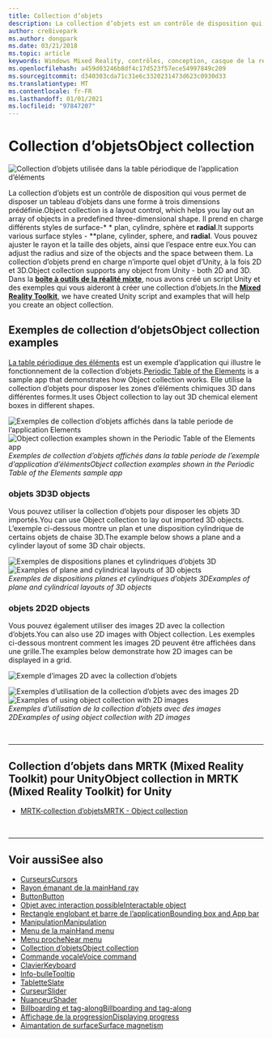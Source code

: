 ```yaml
---
title: Collection d’objets
description: La collection d’objets est un contrôle de disposition qui vous permet de disposer un tableau d’objets dans une forme à trois dimensions prédéfinie.
author: cre8ivepark
ms.author: dongpark
ms.date: 03/21/2018
ms.topic: article
keywords: Windows Mixed Reality, contrôles, conception, casque de la réalité mixte, casque Windows Mixed realisation, casque de réalité virtuelle, HoloLens, collection d’objets, 2D, 3D, MRTK, kit de pratiques de réalité mixte
ms.openlocfilehash: a459d03246b8df4c17d523f57ece54997849c209
ms.sourcegitcommit: d340303cda71c31e6c3320231473d623c0930d33
ms.translationtype: MT
ms.contentlocale: fr-FR
ms.lasthandoff: 01/01/2021
ms.locfileid: "97847207"
---
```

# <a name="object-collection"></a><span data-ttu-id="b7605-104">Collection d’objets</span><span class="sxs-lookup"><span data-stu-id="b7605-104">Object collection</span></span>

![Collection d’objets utilisée dans la table périodique de l’application d’éléments](images/UX_Hero_ObjectCollection.jpg)<br>

<span data-ttu-id="b7605-106">La collection d’objets est un contrôle de disposition qui vous permet de disposer un tableau d’objets dans une forme à trois dimensions prédéfinie.</span><span class="sxs-lookup"><span data-stu-id="b7605-106">Object collection is a layout control, which helps you lay out an array of objects in a predefined three-dimensional shape.</span></span> <span data-ttu-id="b7605-107">Il prend en charge différents styles de surface-\* \* plan, cylindre, sphère et **radial**.</span><span class="sxs-lookup"><span data-stu-id="b7605-107">It supports various surface styles - \*\*plane, cylinder, sphere, and **radial**.</span></span> <span data-ttu-id="b7605-108">Vous pouvez ajuster le rayon et la taille des objets, ainsi que l’espace entre eux.</span><span class="sxs-lookup"><span data-stu-id="b7605-108">You can adjust the radius and size of the objects and the space between them.</span></span> <span data-ttu-id="b7605-109">La collection d’objets prend en charge n’importe quel objet d’Unity, à la fois 2D et 3D.</span><span class="sxs-lookup"><span data-stu-id="b7605-109">Object collection supports any object from Unity - both 2D and 3D.</span></span> <span data-ttu-id="b7605-110">Dans la **[boîte à outils de la réalité mixte](https://microsoft.github.io/MixedRealityToolkit-Unity/Documentation/README_ObjectCollection.html)**, nous avons créé un script Unity et des exemples qui vous aideront à créer une collection d’objets.</span><span class="sxs-lookup"><span data-stu-id="b7605-110">In the **[Mixed Reality Toolkit](https://microsoft.github.io/MixedRealityToolkit-Unity/Documentation/README_ObjectCollection.html)**, we have created Unity script and examples that will help you create an object collection.</span></span>

## <a name="object-collection-examples"></a><span data-ttu-id="b7605-111">Exemples de collection d’objets</span><span class="sxs-lookup"><span data-stu-id="b7605-111">Object collection examples</span></span>

<span data-ttu-id="b7605-112">[La table périodique des éléments](../develop/unity/periodic-table-of-the-elements.md) est un exemple d’application qui illustre le fonctionnement de la collection d’objets.</span><span class="sxs-lookup"><span data-stu-id="b7605-112">[Periodic Table of the Elements](../develop/unity/periodic-table-of-the-elements.md) is a sample app that demonstrates how Object collection works.</span></span> <span data-ttu-id="b7605-113">Elle utilise la collection d’objets pour disposer les zones d’éléments chimiques 3D dans différentes formes.</span><span class="sxs-lookup"><span data-stu-id="b7605-113">It uses Object collection to lay out 3D chemical element boxes in different shapes.</span></span>

<span data-ttu-id="b7605-114">![Exemples de collection d’objets affichés dans la table periode de l’application Elements](images/periodictable-collections-1000px.jpg)</span><span class="sxs-lookup"><span data-stu-id="b7605-114">![Object collection examples shown in the Periodic Table of the Elements app](images/periodictable-collections-1000px.jpg)</span></span><br>
<span data-ttu-id="b7605-115">*Exemples de collection d’objets affichés dans la table periode de l’exemple d’application d’éléments*</span><span class="sxs-lookup"><span data-stu-id="b7605-115">*Object collection examples shown in the Periodic Table of the Elements sample app*</span></span>

### <a name="3d-objects"></a><span data-ttu-id="b7605-116">objets 3D</span><span class="sxs-lookup"><span data-stu-id="b7605-116">3D objects</span></span>

<span data-ttu-id="b7605-117">Vous pouvez utiliser la collection d’objets pour disposer les objets 3D importés.</span><span class="sxs-lookup"><span data-stu-id="b7605-117">You can use Object collection to lay out imported 3D objects.</span></span> <span data-ttu-id="b7605-118">L’exemple ci-dessous montre un plan et une disposition cylindrique de certains objets de chaise 3D.</span><span class="sxs-lookup"><span data-stu-id="b7605-118">The example below shows a plane and a cylinder layout of some 3D chair objects.</span></span>

<span data-ttu-id="b7605-119">![Exemples de dispositions planes et cylindriques d’objets 3D](images/objectcollection-3dobjects-1000px.jpg)</span><span class="sxs-lookup"><span data-stu-id="b7605-119">![Examples of plane and cylindrical layouts of 3D objects](images/objectcollection-3dobjects-1000px.jpg)</span></span><br>
<span data-ttu-id="b7605-120">*Exemples de dispositions planes et cylindriques d’objets 3D*</span><span class="sxs-lookup"><span data-stu-id="b7605-120">*Examples of plane and cylindrical layouts of 3D objects*</span></span>

### <a name="2d-objects"></a><span data-ttu-id="b7605-121">objets 2D</span><span class="sxs-lookup"><span data-stu-id="b7605-121">2D objects</span></span>

<span data-ttu-id="b7605-122">Vous pouvez également utiliser des images 2D avec la collection d’objets.</span><span class="sxs-lookup"><span data-stu-id="b7605-122">You can also use 2D images with Object collection.</span></span> <span data-ttu-id="b7605-123">Les exemples ci-dessous montrent comment les images 2D peuvent être affichées dans une grille.</span><span class="sxs-lookup"><span data-stu-id="b7605-123">The examples below demonstrate how 2D images can be displayed in a grid.</span></span>

![Exemple d’images 2D avec la collection d’objets](images/940px-layout-3dobjects-3.jpg)

<span data-ttu-id="b7605-125">![Exemples d’utilisation de la collection d’objets avec des images 2D](images/940px-layout-2dimages.jpg)</span><span class="sxs-lookup"><span data-stu-id="b7605-125">![Examples of using object collection with 2D images](images/940px-layout-2dimages.jpg)</span></span><br>
<span data-ttu-id="b7605-126">*Exemples d’utilisation de la collection d’objets avec des images 2D*</span><span class="sxs-lookup"><span data-stu-id="b7605-126">*Examples of using object collection with 2D images*</span></span>

<br>

---

## <a name="object-collection-in-mrtk-mixed-reality-toolkit-for-unity"></a><span data-ttu-id="b7605-127">Collection d’objets dans MRTK (Mixed Reality Toolkit) pour Unity</span><span class="sxs-lookup"><span data-stu-id="b7605-127">Object collection in MRTK (Mixed Reality Toolkit) for Unity</span></span>

* [<span data-ttu-id="b7605-128">MRTK-collection d’objets</span><span class="sxs-lookup"><span data-stu-id="b7605-128">MRTK - Object collection</span></span>](https://microsoft.github.io/MixedRealityToolkit-Unity/Documentation/README_ObjectCollection.html)

<br>

---

## <a name="see-also"></a><span data-ttu-id="b7605-129">Voir aussi</span><span class="sxs-lookup"><span data-stu-id="b7605-129">See also</span></span>

* [<span data-ttu-id="b7605-130">Curseurs</span><span class="sxs-lookup"><span data-stu-id="b7605-130">Cursors</span></span>](cursors.md)
* [<span data-ttu-id="b7605-131">Rayon émanant de la main</span><span class="sxs-lookup"><span data-stu-id="b7605-131">Hand ray</span></span>](point-and-commit.md)
* [<span data-ttu-id="b7605-132">Button</span><span class="sxs-lookup"><span data-stu-id="b7605-132">Button</span></span>](button.md)
* [<span data-ttu-id="b7605-133">Objet avec interaction possible</span><span class="sxs-lookup"><span data-stu-id="b7605-133">Interactable object</span></span>](interactable-object.md)
* [<span data-ttu-id="b7605-134">Rectangle englobant et barre de l’application</span><span class="sxs-lookup"><span data-stu-id="b7605-134">Bounding box and App bar</span></span>](app-bar-and-bounding-box.md)
* [<span data-ttu-id="b7605-135">Manipulation</span><span class="sxs-lookup"><span data-stu-id="b7605-135">Manipulation</span></span>](direct-manipulation.md)
* [<span data-ttu-id="b7605-136">Menu de la main</span><span class="sxs-lookup"><span data-stu-id="b7605-136">Hand menu</span></span>](hand-menu.md)
* [<span data-ttu-id="b7605-137">Menu proche</span><span class="sxs-lookup"><span data-stu-id="b7605-137">Near menu</span></span>](near-menu.md)
* [<span data-ttu-id="b7605-138">Collection d’objets</span><span class="sxs-lookup"><span data-stu-id="b7605-138">Object collection</span></span>](object-collection.md)
* [<span data-ttu-id="b7605-139">Commande vocale</span><span class="sxs-lookup"><span data-stu-id="b7605-139">Voice command</span></span>](voice-input.md)
* [<span data-ttu-id="b7605-140">Clavier</span><span class="sxs-lookup"><span data-stu-id="b7605-140">Keyboard</span></span>](keyboard.md)
* [<span data-ttu-id="b7605-141">Info-bulle</span><span class="sxs-lookup"><span data-stu-id="b7605-141">Tooltip</span></span>](tooltip.md)
* [<span data-ttu-id="b7605-142">Tablette</span><span class="sxs-lookup"><span data-stu-id="b7605-142">Slate</span></span>](slate.md)
* [<span data-ttu-id="b7605-143">Curseur</span><span class="sxs-lookup"><span data-stu-id="b7605-143">Slider</span></span>](slider.md)
* [<span data-ttu-id="b7605-144">Nuanceur</span><span class="sxs-lookup"><span data-stu-id="b7605-144">Shader</span></span>](shader.md)
* [<span data-ttu-id="b7605-145">Billboarding et tag-along</span><span class="sxs-lookup"><span data-stu-id="b7605-145">Billboarding and tag-along</span></span>](billboarding-and-tag-along.md)
* [<span data-ttu-id="b7605-146">Affichage de la progression</span><span class="sxs-lookup"><span data-stu-id="b7605-146">Displaying progress</span></span>](progress.md)
* [<span data-ttu-id="b7605-147">Aimantation de surface</span><span class="sxs-lookup"><span data-stu-id="b7605-147">Surface magnetism</span></span>](surface-magnetism.md)
